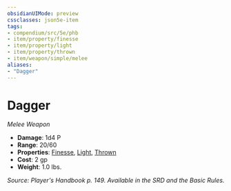 ```yaml
---
obsidianUIMode: preview
cssclasses: json5e-item
tags:
- compendium/src/5e/phb
- item/property/finesse
- item/property/light
- item/property/thrown
- item/weapon/simple/melee
aliases: 
- "Dagger"
---
```

# Dagger
*Melee Weapon*  

- **Damage**: 1d4 P
- **Range**: 20/60
- **Properties**: [Finesse](z_compendium/rules/item-properties.md#Finesse), [Light](z_compendium/rules/item-properties.md#Light), [Thrown](z_compendium/rules/item-properties.md#Thrown)
- **Cost**: 2 gp
- **Weight**: 1.0 lbs.

*Source: Player's Handbook p. 149. Available in the SRD and the Basic Rules.*